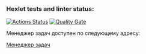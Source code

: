 ### Hexlet tests and linter status:
[![Actions Status](https://github.com/Xequrt/python-project-52/actions/workflows/hexlet-check.yml/badge.svg)](https://github.com/Xequrt/python-project-52/actions)
[![Quality Gate](https://sonarcloud.io/api/project_badges/measure?project=Xequrt_python-project-52&metric=alert_status)](https://sonarcloud.io/summary/new_code?id=Xequrt_python-project-52)

Менеджер задач доступен по следующему адресу:

[Менеджер задач](https://task-manager-hik7.onrender.com/)